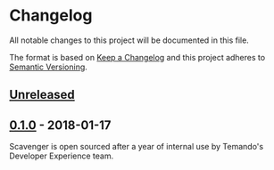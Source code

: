 # Changelog

All notable changes to this project will be documented in this file.

The format is based on [Keep a Changelog](http://keepachangelog.com/) and this project adheres to [Semantic Versioning](http://semver.org/).

## [Unreleased][]

## [0.1.0][] - 2018-01-17

Scavenger is open sourced after a year of internal use by Temando's Developer Experience team.


[Unreleased]: https://github.com/temando/scavenger-cli/compare/v0.1.0...HEAD
[0.1.0]: https://github.com/temando/scavenger-cli/tree/v0.1.0